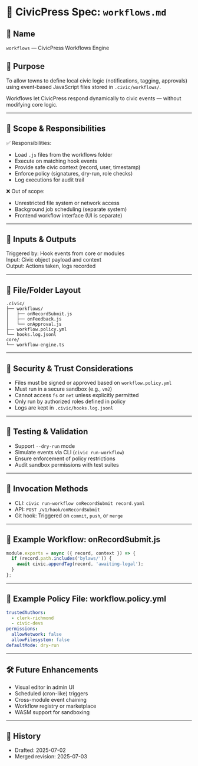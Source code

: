 # 🔁 CivicPress Spec: `workflows.md`

## 📛 Name

`workflows` — CivicPress Workflows Engine

## 🎯 Purpose

To allow towns to define local civic logic (notifications, tagging, approvals)
using event-based JavaScript files stored in `.civic/workflows/`.

Workflows let CivicPress respond dynamically to civic events — without modifying
core logic.

---

## 🧩 Scope & Responsibilities

✅ Responsibilities:

- Load `.js` files from the workflows folder
- Execute on matching hook events
- Provide safe civic context (record, user, timestamp)
- Enforce policy (signatures, dry-run, role checks)
- Log executions for audit trail

❌ Out of scope:

- Unrestricted file system or network access
- Background job scheduling (separate system)
- Frontend workflow interface (UI is separate)

---

## 🔗 Inputs & Outputs

Triggered by: Hook events from core or modules  
Input: Civic object payload and context  
Output: Actions taken, logs recorded

---

## 📂 File/Folder Layout

```
.civic/
├── workflows/
│   ├── onRecordSubmit.js
│   ├── onFeedback.js
│   └── onApproval.js
├── workflow.policy.yml
└── hooks.log.jsonl
core/
└── workflow-engine.ts
```

---

## 🔐 Security & Trust Considerations

- Files must be signed or approved based on `workflow.policy.yml`
- Must run in a secure sandbox (e.g., `vm2`)
- Cannot access `fs` or `net` unless explicitly permitted
- Only run by authorized roles defined in policy
- Logs are kept in `.civic/hooks.log.jsonl`

---

## 🧪 Testing & Validation

- Support `--dry-run` mode
- Simulate events via CLI (`civic run-workflow`)
- Ensure enforcement of policy restrictions
- Audit sandbox permissions with test suites

---

## 🧰 Invocation Methods

- CLI: `civic run-workflow onRecordSubmit record.yaml`
- API: `POST /v1/hook/onRecordSubmit`
- Git hook: Triggered on `commit`, `push`, or `merge`

---

## 🧠 Example Workflow: onRecordSubmit.js

```js
module.exports = async ({ record, context }) => {
  if (record.path.includes('bylaws/')) {
    await civic.appendTag(record, 'awaiting-legal');
  }
};
```

---

## 📜 Example Policy File: workflow.policy.yml

```yaml
trustedAuthors:
  - clerk-richmond
  - civic-devs
permissions:
  allowNetwork: false
  allowFilesystem: false
defaultMode: dry-run
```

---

## 🛠️ Future Enhancements

- Visual editor in admin UI
- Scheduled (cron-like) triggers
- Cross-module event chaining
- Workflow registry or marketplace
- WASM support for sandboxing

---

## 📅 History

- Drafted: 2025-07-02
- Merged revision: 2025-07-03
